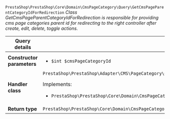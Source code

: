 `PrestaShop\PrestaShop\Core\Domain\CmsPageCategory\Query\GetCmsPageParentCategoryIdForRedirection`
_Class GetCmsPageParentCategoryIdForRedirection is responsible for providing cms page categories parent id for redirecting to the right controller after create, edit, delete, toggle actions._

| Query details              |    |
| -------------------------- | -- |
| **Constructor parameters** | <ul> <li>`$int $cmsPageCategoryId`</li> </ul> |
| **Handler class**          | `PrestaShop\PrestaShop\Adapter\CMS\PageCategory\QueryHandler\GetCmsPageParentCategoryIdForRedirectionHandler`  <p> Implements: </p> <ul>  <li>`PrestaShop\PrestaShop\Core\Domain\CmsPageCategory\QueryHandler\GetCmsPageParentCategoryIdForRedirectionHandlerInterface`</li>  |
| **Return type** |  `PrestaShop\PrestaShop\Core\Domain\CmsPageCategory\ValueObject\CmsPageCategoryId`  |
